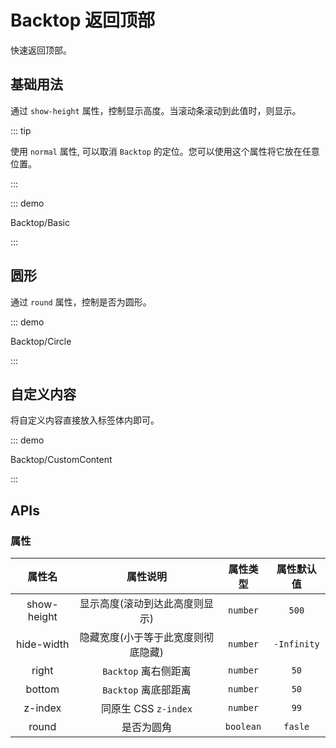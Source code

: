 # Backtop 返回顶部

快速返回顶部。

## 基础用法

通过 `show-height` 属性，控制显示高度。当滚动条滚动到此值时，则显示。

::: tip

使用 `normal` 属性, 可以取消 `Backtop` 的定位。您可以使用这个属性将它放在任意位置。

:::

::: demo

Backtop/Basic

:::

## 圆形

通过 `round` 属性，控制是否为圆形。

::: demo

Backtop/Circle

:::

## 自定义内容

将自定义内容直接放入标签体内即可。

::: demo

Backtop/CustomContent

:::

## APIs

### 属性

| 属性名 | 属性说明 | 属性类型 | 属性默认值 |
| :---: | :---: | :---: | :---: |
| show-height | 显示高度(滚动到达此高度则显示) | `number` | `500` |
| hide-width | 隐藏宽度(小于等于此宽度则彻底隐藏) | `number` | `-Infinity` |
| right | `Backtop` 离右侧距离 | `number` | `50` |
| bottom | `Backtop` 离底部距离 | `number` | `50` |
| z-index | 同原生 CSS `z-index` | `number` | `99` |
| round | 是否为圆角 | `boolean` | `fasle` |
